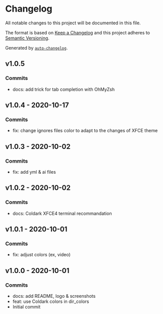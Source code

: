 # Changelog

All notable changes to this project will be documented in this file.

The format is based on [Keep a Changelog](https://keepachangelog.com/en/1.0.0/)
and this project adheres to [Semantic Versioning](https://semver.org/spec/v2.0.0.html).

Generated by [`auto-changelog`](https://github.com/CookPete/auto-changelog).

## v1.0.5

### Commits

- docs: add trick for tab completion with OhMyZsh 

## v1.0.4 - 2020-10-17

### Commits

- fix: change ignores files color to adapt to the changes of XFCE theme 

## v1.0.3 - 2020-10-02

### Commits

- fix: add yml & ai files 

## v1.0.2 - 2020-10-02

### Commits

- docs: Coldark XFCE4 terminal recommandation 

## v1.0.1 - 2020-10-01

### Commits

- fix: adjust colors (ex, video) 

## v1.0.0 - 2020-10-01

### Commits

- docs: add README, logo & screenshots 
- feat: use Coldark colors in dir_colors 
- Initial commit 

